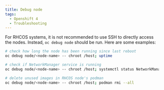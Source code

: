 ```yaml
---
title: Debug node
tags:
  - Openshift 4
  - Troubleshooting
---
```


For RHCOS systems, it is not recommended to use SSH to directly access the nodes.  Instead, `oc debug node` should be run.  Here are some examples:

```bash
# check how long the node has been running since last reboot
oc debug node/<node-name> -- chroot /host; uptime

# check if NetworkManager service is running
oc debug node/<node-name> -- chroot /host; systemctl status NetworkManager

# delete unused images in RHCOS node's podman
oc debug node/<node-name> -- chroot /host; podman rmi --all
```
